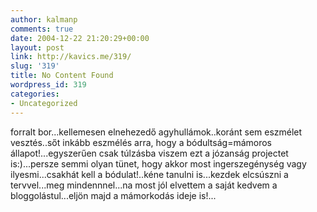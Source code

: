 ```yaml
---
author: kalmanp
comments: true
date: 2004-12-22 21:20:29+00:00
layout: post
link: http://kavics.me/319/
slug: '319'
title: No Content Found
wordpress_id: 319
categories:
- Uncategorized
---
```


forralt bor...kellemesen elnehezedő agyhullámok..koránt sem eszmélet vesztés..sőt inkább eszmélés arra, hogy a bódultság=mámoros állapot!...egyszerűen csak túlzásba viszem ezt a józanság projectet is:)...persze semmi olyan tünet, hogy akkor most ingerszegénység vagy ilyesmi...csakhát kell a bódulat!..kéne tanulni is...kezdek elcsúszni a tervvel...meg mindennnel...na most jól elvettem a saját kedvem a bloggolástul...eljön majd a mámorkodás ideje is!...
